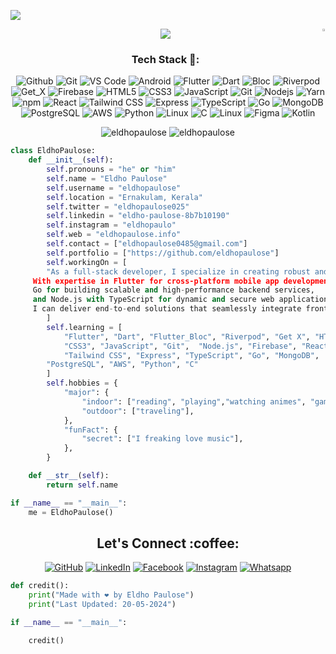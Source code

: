 [![](https://visitcount.itsvg.in/api?id=eldhopaulose&icon=0&color=0)](https://github.com/eldhopaulose)

<p><img align="right" height="1%" src="https://user-images.githubusercontent.com/74038190/213910845-af37a709-8995-40d6-be59-724526e3c3d7.gif" alt="Eldho Paulose" /></p>

<p align="center">
  <a align="center" href="https://github.com/DenverCoder1/readme-typing-svg"><img src="https://readme-typing-svg.herokuapp.com?&font=IBM+Plex+Sans&color=ffb400&size=25&lines=Welcome+to+my+GitHub+Profile!;I'm+a+Full+stack+Flutter+developer;I'm+a+competitive+programmer;I'm+a+fast+learner" /></a>
</p>
<h3 align="center">Tech Stack 🍗:</h3>
<p align="center">
 <img alt="Github" src="https://img.shields.io/badge/-Github-ffb400?style=flat-square&logo=github&logoColor=white" />
   <img alt="Git" src="https://img.shields.io/badge/-Git-ffb400?style=flat-square&logo=git&logoColor=white" />
   <img alt="VS Code" src="https://img.shields.io/badge/-VS%20Code-ffb400?style=flat-square&logo=visual%20studio%20code&logoColor=white" />
 <img alt="Android" src="https://img.shields.io/badge/-Android-ffb400?style=flat-square&logo=android&logoColor=white" />
  <img alt="Flutter" src="https://img.shields.io/badge/-Flutter-ffb400?style=flat-square&logo=flutter&logoColor=white" />
  <img alt="Dart" src="https://img.shields.io/badge/-Dart-ffb400?style=flat-square&logo=dart&logoColor=white" />
  <img alt="Bloc" src="https://img.shields.io/badge/-Bloc-ffb400?style=flat-square&logo=flutter&logoColor=white" />
  <img alt="Riverpod" src="https://img.shields.io/badge/-Riverpod-ffb400?style=flat-square&logo=flutter&logoColor=white" />
    <img alt="Get_X" src="https://img.shields.io/badge/-Get_X-ffb400?style=flat-square&logo=getX&logoColor=white" />
      <img alt="Firebase" src="https://img.shields.io/badge/-Firebase-ffb400?style=flat-square&logo=firebase&logoColor=white" />
  <img alt="HTML5" src="https://img.shields.io/badge/-HTML5-ffb400?style=flat-square&logo=html5&logoColor=white" />
  <img alt="CSS3" src="https://img.shields.io/badge/-CSS3-ffb400?style=flat-square&logo=css3&logoColor=white" />
  <img alt="JavaScript" src="https://img.shields.io/badge/-JavaScript-ffb400?style=flat-square&logo=javascript&logoColor=white" />
  <img alt="Git" src="https://img.shields.io/badge/-Git-ffb400?style=flat-square&logo=git&logoColor=white" />
  <img alt="Nodejs" src="https://img.shields.io/badge/-Nodejs-ffb400?style=flat-square&logo=Node.js&logoColor=white" />
  <img alt="Yarn" src="https://img.shields.io/badge/-Yarn-ffb400?style=flat-square&logo=yarn&logoColor=white" />
   <img alt="npm" src="https://img.shields.io/badge/-npm-ffb400?style=flat-square&logo=npm&logoColor=white" />
  <img alt="React" src="https://img.shields.io/badge/-React-ffb400?style=flat-square&logo=react&logoColor=white" />
  <img alt="Tailwind CSS" src="https://img.shields.io/badge/-Tailwind CSS-ffb400?style=flat-square&logo=TailwindCSS&logoColor=white" />
  <img alt="Express" src="https://img.shields.io/badge/-Express.js-ffb400?style=flat-square&logo=express&logoColor=white" />
   <img alt="TypeScript" src="https://img.shields.io/badge/-TypeScript-ffb400?style=flat-square&logo=typescript&logoColor=white" />
     <img alt="Go" src="https://img.shields.io/badge/-Go-ffb400?style=flat-square&logo=go&logoColor=white" />
      <img alt="MongoDB" src="https://img.shields.io/badge/-MongoDB-ffb400?style=flat-square&logo=mongodb&logoColor=white" />
     <img alt="PostgreSQL" src="https://img.shields.io/badge/-PostgreSQL-ffb400?style=flat-square&logo=postgresql&logoColor=white" />
      <img alt="AWS" src="https://img.shields.io/badge/-AWS-ffb400?style=flat-square&logo=amazonaws&logoColor=white" />
  <img alt="Python" src="https://img.shields.io/badge/-Python-ffb400?style=flat-square&logo=python&logoColor=white" />
  <img alt="Linux" src="https://img.shields.io/badge/-Linux-ffb400?style=flat-square&logo=linux&logoColor=white" />
  <img alt="C" src="https://img.shields.io/badge/-C-ffb400?style=flat-square&logo=c&logoColor=white" />
  <img alt="Linux" src="https://img.shields.io/badge/-Linux-ffb400?style=flat-square&logo=linux&logoColor=white" />
  <img alt="Figma" src="https://img.shields.io/badge/-Figma-ffb400?style=flat-square&logo=figma&logoColor=white" />
  <img alt="Kotlin" src="https://img.shields.io/badge/-Kotlin-ffb400?style=flat-square&logo=kotlin&logoColor=white" />
  
</p>

<!--START_SECTION:waka-->
<!--END_SECTION:waka-->
<p align="center" height='130px'> <img src="https://github-readme-stats.vercel.app/api?username=eldhopaulose&layout=compact&show_icons=true&hide_title=true&include_all_commits=true&line_height=21&bg_color=0,ffb400,ffb400,F6C03D,F4DDA6&count_private=true&theme=graywhite" alt="eldhopaulose"/> <img src="https://github-readme-stats.vercel.app/api/top-langs/?username=eldhopaulose&layout=compact&show_icons=true&bg_color=0,EFE4CA,F4DDA6,F6C03D&theme=graywhite&hide_title=true" alt="eldhopaulose"/> </p>

```python
class EldhoPaulose:
    def __init__(self):
        self.pronouns = "he" or "him"
        self.name = "Eldho Paulose"
        self.username = "eldhopaulose"
        self.location = "Ernakulam, Kerala"
        self.twitter = "eldhopaulose025"
        self.linkedin = "eldho-paulose-8b7b10190"
        self.instagram = "eldhopaulo"
        self.web = "eldhopaulose.info"
        self.contact = ["eldhopaulose0485@gmail.com"]
        self.portfolio = ["https://github.com/eldhopaulose"]
        self.workingOn = [
        "As a full-stack developer, I specialize in creating robust and efficient applications using a modern tech stack.
	 With expertise in Flutter for cross-platform mobile app development,
	 Go for building scalable and high-performance backend services,
	 and Node.js with TypeScript for dynamic and secure web applications,
	 I can deliver end-to-end solutions that seamlessly integrate front-end and back-end components."
        ]
        self.learning = [
            "Flutter", "Dart", "Flutter_Bloc", "Riverpod", "Get X", "HTML5",
            "CSS3", "JavaScript", "Git",  "Node.js", "Firebase", "React",
            "Tailwind CSS", "Express", "TypeScript", "Go", "MongoDB",
 	    "PostgreSQL", "AWS", "Python", "C"
        ]
        self.hobbies = {
            "major": {
                "indoor": ["reading", "playing","watching animes", "gaming"],
                "outdoor": ["traveling"],
            },
            "funFact": {
                "secret": ["I freaking love music"],
            },
        }

    def __str__(self):
        return self.name

if __name__ == "__main__":
    me = EldhoPaulose()
```

<h2 align="center">Let's Connect :coffee:</h2></a>
<p align="center">
	<a href="https://github.com/eldhopaulose"><img src="https://img.icons8.com/bubbles/50/000000/github.png" alt="GitHub"/></a>
	<a href="https://www.linkedin.com/in/eldho-paulose-8b7b10190/"><img src="https://img.icons8.com/bubbles/50/000000/linkedin.png" alt="LinkedIn"/></a>
	<a href="https://www.facebook.com/profile.php?id=100006699138154&mibextid=ZbWKwL"><img src="https://img.icons8.com/bubbles/50/000000/facebook-new.png" alt="Facebook"/></a>
	<a href="https://www.instagram.com/eldhopaulo"><img src="https://img.icons8.com/bubbles/50/000000/instagram.png" alt="Instagram"/></a>
        <a href="https://wa.me/918078466527"><img src="https://img.icons8.com/bubbles/50/000000/whatsapp.png" alt="Whatsapp"/></a>
</p>

```python
def credit():
    print("Made with ❤️ by Eldho Paulose")
    print("Last Updated: 20-05-2024")

if __name__ == "__main__":

    credit()
```
